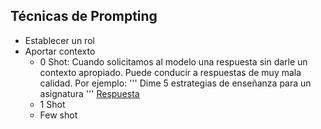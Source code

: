 ## Técnicas de Prompting
* Establecer un rol
* Aportar contexto
  * 0 Shot: Cuando solicitamos al modelo una respuesta sin darle un contexto apropiado. Puede conducir a respuestas de muy mala calidad. Por ejemplo:
    '''
    Dime 5 estrategias de enseñanza para un asignatura
    '''
    [Respuesta](https://chatgpt.com/share/a7638cd4-9258-47db-a45c-6acdbfb9a454)
  * 1 Shot
  * Few shot
 
